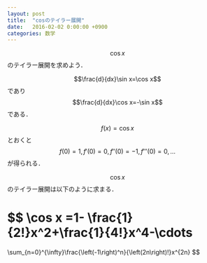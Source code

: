 ```yaml
---
layout: post
title:  "cosのテイラー展開"
date:   2016-02-02 0:00:00 +0900
categories: 数学
---
```

$$\cos x$$のテイラー展開を求めよう．

$$\frac{d}{dx}\sin x=\cos x$$であり
$$\frac{d}{dx}\cos x=-\sin x$$である．

$$f\left(x\right)=\cos x$$とおくと
$$f\left(0\right)=1,f'\left(0\right)=0,
f''\left(0\right)=-1,f'''\left(0\right)=0,\dots
$$が得られる．

$$\cos x$$のテイラー展開は以下のように求まる．

$$
\cos x =1-
\frac{1}{2!}x^2+\frac{1}{4!}x^4-\cdots
=
\sum_{n=0}^{\infty}\frac{\left(-1\right)^n}{\left(2n\right)!}x^{2n}
$$
